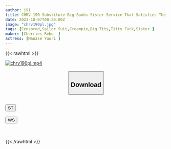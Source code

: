 ```yaml
---
author: j91
title: CHRV-190 Substitute Big Boobs Sister Service That Satisfies The Older Brother's Sexual Desire! The Big Breasts Of "Sister Rental" Are Worth Seeing! Short-sleeved Sailor Suit Raw Creampie! I Cup 97cm Manachii
date: 2023-10-07T00:30:00Z
image: "chrv190pl.jpg"
tags: [Censored,Sailor Suit,Creampie,Big Tits,Titty Fuck,Sister	]
maker: [Cherries Rebo  ]
actress: [Manase Yuuri ]
---
```



{{< rawhtml >}}

<div class="video" data-videoid="LXLRML1pK7URpXX">
    <a href="javascript:;">
        <img src="https://my.j91.asia/posts/chrv190pl/chrv190pl.jpg" width="WIDTH" height="HEIGHT" alt="chrv190pl.mp4" loading="lazy">
    </a>
</div>

<script type="text/javascript" src="https://j91.asia/asset/on-demand-st.js"></script>

<br>
  <link rel="stylesheet" href="https://j91.asia/asset/bs5.css">
  
  <center>
  <button class="btn btn-primary" type="button" data-bs-toggle="collapse" data-bs-target=".multi-collapse" aria-expanded="false" aria-controls="multiCollapseExample1 multiCollapseExample2"><h2>Download</h2></button></center>
</p>
<div class="row">
  <div class="col">
    <div class="collapse multi-collapse" id="multiCollapseExample1">
      <div class="card card-body">
	      	      <br>
<div class="buttons">  
<a href="https://streamtape.to/v/LXLRML1pK7URpXX"><button class="btn-hover color-3"><i class="fa fa-download"></i> ST</button></a></div>
    </div>
  </div>
</div>
  <div class="col">
    <div class="collapse multi-collapse" id="multiCollapseExample2">
      <div class="card card-body">
	      <br>
<div class="buttons">
    <a href="https://wolfstream.tv/1lx2o30xue7w"><button class="btn-hover color-9"><i class="fa fa-download"></i> WS</button></a></div>
<br><br>
      </div>
    </div>
  </div>
</div>

{{< /rawhtml >}}